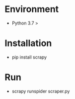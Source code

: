 # Environment
* Python 3.7 >
# Installation
* pip install scrapy
# Run
* scrapy runspider scraper.py
